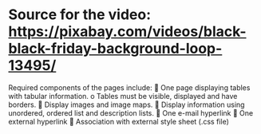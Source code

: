 # Source for the video: https://pixabay.com/videos/black-black-friday-background-loop-13495/

Required components of the pages include:
 One page displaying tables with tabular information. 
o Tables must be visible, displayed and have borders.
 Display images and image maps.
 Display information using unordered, ordered list and description lists.
 One e-mail hyperlink
 One external hyperlink
 Association with external style sheet (.css file)